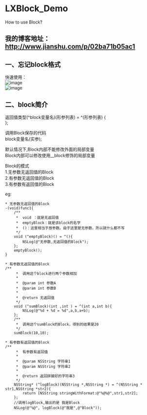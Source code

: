 # LXBlock_Demo
How to use Block?

## 我的博客地址：http://www.jianshu.com/p/02ba71b05ac1

## 一、忘记block格式

快速使用：<br>
![image](http://upload-images.jianshu.io/upload_images/1859399-1691b285b59a116b.png?imageMogr2/auto-orient/strip%7CimageView2/2)<br>
![image](http://upload-images.jianshu.io/upload_images/1859399-dace14ccd574d3e4.png?imageMogr2/auto-orient/strip%7CimageView2/2)<br>

## 二、block简介<br>
返回值类型(^block变量名)(形参列表) = ^(形参列表) {<br>
};<br>

调用Block保存的代码<br>
block变量名(实参);<br>

默认情况下,Block内部不能修改外面的局部变量<br>
Block内部可以修改使用__block修饰的局部变量<br>

Block的模式<br>
1.无参数无返回值的Block<br>
2.有参数无返回值的Block<br>
3.有参数有返回值的Block<br>

eg:<br>
```
* 无参数无返回值的Block
-(void)func1{
    /**
     *  void ：就是无返回值
     *  emptyBlock：就是该block的名字
     *  ()：这里相当于放参数。由于这里是无参数，所以就什么都不写
     */
    void (^emptyBlock)() = ^(){
        NSLog(@"无参数,无返回值的Block");
    };
    emptyBlock();
}
```
```
* 有参数无返回值的Block
/**
     *  调用这个block进行两个参数相加
     *
     *  @param int 参数A
     *  @param int 参数B
     *
     *  @return 无返回值
     */
    void (^sumBlock)(int ,int ) = ^(int a,int b){
        NSLog(@"%d + %d = %d",a,b,a+b);
    };
    /**
     *  调用这个sumBlock的Block，得到的结果是20
     */
    sumBlock(10,10);
```

```
* 有参数有返回值的Block
/**
     *  有参数有返回值
     *
     *  @param NSString 字符串1
     *  @param NSString 字符串2
     *
     *  @return 返回拼接好的字符串3
     */    
    NSString* (^logBlock)(NSString *,NSString *) = ^(NSString * str1,NSString *str2){
        return [NSString stringWithFormat:@"%@%@",str1,str2];
    };
    //调用logBlock,输出的是 我是Block
    NSLog(@"%@", logBlock(@"我是",@"Block"));
```
